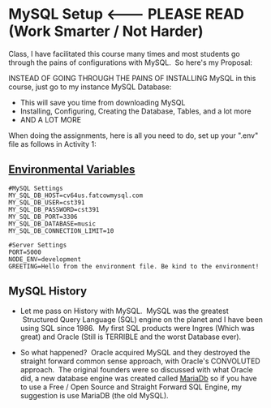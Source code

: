 # MySQL Setup <--- PLEASE READ (Work Smarter / Not Harder)

Class, I have facilitated this course many times and most students go through the pains of configurations with MySQL.  So here's my Proposal:

INSTEAD OF GOING THROUGH THE PAINS OF INSTALLING MySQL in this course, just go to my instance MySQL Database:

- This will save you time from downloading MySQL
- Installing, Configuring, Creating the Database, Tables, and a lot more
- AND A LOT MORE

When doing the assignments, here is all you need to do, set up your ".env" file as follows in Activity 1:

## [Environmental Variables](https://gitlab.com/bobby.estey/gcuStudent/-/blob/main/CST391/solutions/activity1/MusicAPI/.env)

```
#MySQL Settings
MY_SQL_DB_HOST=cv64us.fatcowmysql.com
MY_SQL_DB_USER=cst391
MY_SQL_DB_PASSWORD=cst391
MY_SQL_DB_PORT=3306
MY_SQL_DB_DATABASE=music
MY_SQL_DB_CONNECTION_LIMIT=10

#Server Settings
PORT=5000
NODE_ENV=development
GREETING=Hello from the environment file. Be kind to the environment!
```

## MySQL History

- Let me pass on History with MySQL.  MySQL was the greatest  Structured Query Language (SQL) engine on the planet and I have been using SQL since 1986.  My first SQL products were Ingres (Which was great) and Oracle (Still is TERRIBLE and the worst Database ever).

- So what happened?  Oracle acquired MySQL and they destroyed the straight forward common sense approach, with Oracle's CONVOLUTED approach.  The original founders were so discussed with what Oracle did, a new database engine was created called [MariaDb](https://mariadb.org/) so if you have to use a Free / Open Source and Straight Forward SQL Engine, my suggestion is use MariaDB (the old MySQL).
